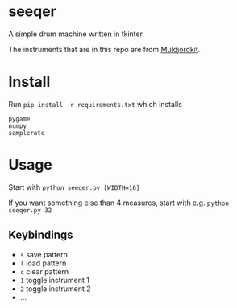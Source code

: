 # seeqer

A simple drum machine written in tkinter.

The instruments that are in this repo are from [Muldjordkit](https://drumgizmo.org/wiki/doku.php?id=kits:muldjordkit).


# Install

Run `pip install -r requirements.txt` which installs

```
pygame
numpy
samplerate
```

# Usage

Start with `python seeqer.py [WIDTH=16]`

If you want something else than 4 measures, start with e.g. `python seeqer.py 32`

## Keybindings

* `s` save pattern
* `l` load pattern
* `c` clear pattern
* `1` toggle instrument 1
* `2` toggle instrument 2
* ...
